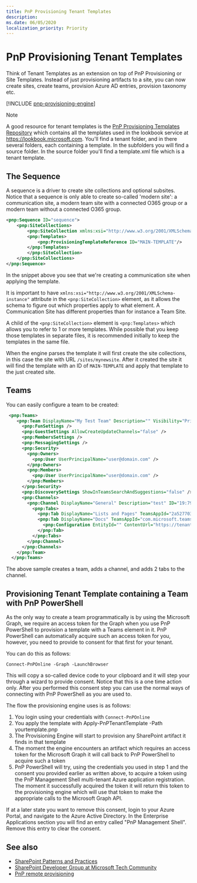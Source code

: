 ```yaml
---
title: PnP Provisioning Tenant Templates
description: 
ms.date: 06/05/2020
localization_priority: Priority
---
```


# PnP Provisioning Tenant Templates

Think of Tenant Templates as an extension on top of PnP Provisioning or Site Templates. Instead of just provisioning artifacts to a site, you can now create sites, create teams, provision Azure AD entries, provision taxonomy etc.

[!INCLUDE [pnp-provisioning-engine](../../includes/snippets/open-source/pnp-provisioning-engine.md)]

> [!NOTE] 
> A good resource for tenant templates is the [PnP Provisioning Templates Repository](https://github.com/sharepoint/sp-dev-provisioning-templates) which contains all the templates used in the lookbook service at https://lookbook.microsoft.com. You'll find a tenant folder, and in there several folders, each containing a template. In the subfolders you will find a source folder. In the source folder you'll find a template.xml file which is a tenant template.

## The Sequence

A sequence is a driver to create site collections and optional subsites. Notice that a sequence is only able to create so-called 'modern site': a communication site, a modern team site with a connected O365 group or a modern team without a connected O365 group.

```xml
<pnp:Sequence ID="sequence">
    <pnp:SiteCollections>
        <pnp:SiteCollection xmlns:xsi="http://www.w3.org/2001/XMLSchema-instance" xsi:type="pnp:CommunicationSite" ProvisioningId="MAIN" SiteDesign="Topic" Title="My New Site" Description="" Url="/sites/mynewsite" IsHubSite="false" Owner="user@domain.com">
        <pnp:Templates>
            <pnp:ProvisioningTemplateReference ID="MAIN-TEMPLATE"/>
        </pnp:Templates>
        </pnp:SiteCollection>
    </pnp:SiteCollections>
</pnp:Sequence>
```

In the snippet above you see that we're creating a communication site when applying the template. 

It is important to have ```xmlns:xsi="http://www.w3.org/2001/XMLSchema-instance"``` attribute in the ```<pnp:SiteCollection>``` element, as it allows the schema to figure out which properties apply to what element. A Communication Site has different properties than for instance a Team Site.

A child of the ```<pnp:SiteCollection>``` element is ```<pnp:Templates>``` which allows you to refer to 1 or more templates. While possible that you keep those templates in separate files, it is recommended initially to keep the templates in the same file.

When the engine parses the template it will first create the site collections, in this case the site with URL ```/sites/mynewsite```. After it created the site it will find the template with an ID of ```MAIN-TEMPLATE``` and apply that template to the just created site.

## Teams

You can easily configure a team to be created:

```xml
 <pnp:Teams>
    <pnp:Team DisplayName="My Test Team" Description="" Visibility="Private" Photo="TeamData/TEAM_ef3020c6-1953-4367-b7c5-a6da8e24d049/photo_ef3020c6-1953-4367-b7c5-a6da8e24d049_432X432.jpg" Specialization="None">
      <pnp:FunSettings />
      <pnp:GuestSettings AllowCreateUpdateChannels="false" />
      <pnp:MembersSettings />
      <pnp:MessagingSettings />
      <pnp:Security>
        <pnp:Owners>
          <pnp:User UserPrincipalName="user@domain.com" />
        </pnp:Owners>
        <pnp:Members>
          <pnp:User UserPrincipalName="user@domain.com" />
        </pnp:Members>
      </pnp:Security>
      <pnp:DiscoverySettings ShowInTeamsSearchAndSuggestions="false" />
      <pnp:Channels>
        <pnp:Channel DisplayName="General" Description="test" ID="19:796d063baf3fad3ffa2231aeaf092c8fb9b44e@thread.skype">
          <pnp:Tabs>
            <pnp:Tab DisplayName="Lists and Pages" TeamsAppId="2a527703-1f6f-4559-a332-d8a7d288cd88"/>
            <pnp:Tab DisplayName="Docs" TeamsAppId="com.microsoft.teamspace.tab.files.sharepoint">
              <pnp:Configuration EntityId="" ContentUrl="https://tenant.sharepoint.com/sites/mynewsite/Shared%20Documents" RemoveUrl="" WebsiteUrl="" />
            </pnp:Tab>
          </pnp:Tabs>
        </pnp:Channel>
      </pnp:Channels>
    </pnp:Team>
  </pnp:Teams>
  ```

  The above sample creates a team, adds a channel, and adds 2 tabs to the channel.

## Provisioning Tenant Template containing a Team with PnP PowerShell

As the only way to create a team programmatically is by using the Microsoft Graph, we require an access token for the Graph when you use PnP PowerShell to provision a template with a Teams element in it. PnP PowerShell can automatically acquire such an access token for you, however, you need to provide to consent for that first for your tenant.

You can do this as follows:

```
Connect-PnPOnline -Graph -LaunchBrowser
```

This will copy a so-called device code to your clipboard and it will step your through a wizard to provide consent. Notice that this is a one time action only. After you performed this consent step you can use the normal ways of connecting with PnP PowerShell as you are used to. 

The flow the provisioning engine uses is as follows:

1. You login using your credentials with `Connect-PnPOnline`
2. You apply the template with Apply-PnPTenantTemplate -Path yourtemplate.pnp
3. The Provisioning Engine will start to provision any SharePoint artifact it finds in that template
4. The moment the engine encounters an artifact which requires an access token for the Microsoft Graph it will call back to PnP PowerShell to acquire such a token
5. PnP PowerShell will try, using the credentials you used in step 1 and the consent you provided earlier as written above, to acquire a token using the PnP Management Shell multi-tenant Azure application registration. The moment it successfully acquired the token it will return this token to the provisioning engine which will use that token to make the appropriate calls to the Microsoft Graph API.

If at a later state you want to remove this consent, login to your Azure Portal, and navigate to the Azure Active Directory. In the Enterprise Applications section you will find an entry called "PnP Management Shell". Remove this entry to clear the consent.


## See also

- [SharePoint Patterns and Practices](https://github.com/SharePoint/PnP/)
- [SharePoint Developer Group at Microsoft Tech Community](https://techcommunity.microsoft.com/t5/SharePoint-Developer/bd-p/SharePointDev) 
- [PnP remote provisioning](pnp-remote-provisioning.md)
